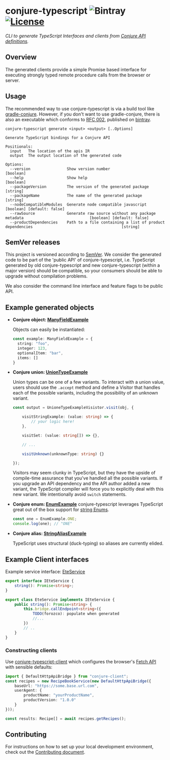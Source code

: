 
# conjure-typescript ![Bintray](https://img.shields.io/bintray/v/palantir/releases/conjure-typescript.svg) [![License](https://img.shields.io/badge/License-Apache%202.0-lightgrey.svg)](https://opensource.org/licenses/Apache-2.0)


_CLI to generate TypeScript Interfaces and clients from [Conjure API definitions](https://github.com/palantir/conjure)._

## Overview

The generated clients provide a simple Promise based interface for executing strongly typed remote procedure calls from
the browser or server.

## Usage
The recommended way to use conjure-typescript is via a build tool like [gradle-conjure](https://github.com/palantir/gradle-conjure). 
However, if you don't want to use gradle-conjure, there is also an executable which conforms to [RFC 002](https://github.com/palantir/conjure/blob/develop/rfc/002-contract-for-conjure-generators.md),  published on [bintray](https://bintray.com/palantir/releases/conjure-typescript).

```
conjure-typescript generate <input> <output> [..Options]

Generate TypeScript bindings for a Conjure API

Positionals:
  input   The location of the apis IR
  output  The output location of the generated code

Options:
  --version                Show version number                                                                           [boolean]
  --help                   Show help                                                                                     [boolean]
  --packageVersion         The version of the generated package                                                           [string]
  --packageName            The name of the generated package                                                              [string]
  --nodeCompatibleModules  Generate node compatible javascript                                          [boolean] [default: false]
  --rawSource              Generate raw source without any package metadata                             [boolean] [default: false]
  --productDependencies    Path to a file containing a list of product dependencies                                       [string]
```

## SemVer releases

This project is versioned according to [SemVer](https://semver.org/). We consider the generated code to be part of 
the 'public API' of conjure-typescript, i.e. TypeScript generated by old conjure-typescript and new 
conjure-typescript (within a major version) should be compatible, so your consumers should be able to upgrade without compilation problems.

We also consider the command line interface and feature flags to be public API.


## Example generated objects

- **Conjure object: [ManyFieldExample](src/commands/generate/__tests__/resources/types/manyFieldExample.ts)**

  Objects can easily be instantiated:

    ```typescript
    const example: ManyFieldExample = {
      string: "foo",
      integer: 123,
      optionalItem: "bar",
      items: []
  }
    ```

- **Conjure union: [UnionTypeExample](./conjure-typescript-core/src/integrationInput/typescript/com/palantir/product/UnionTypeExample.typescript)**

    Union types can be one of a few variants. To interact with a union value, users should use the `.accept` method and define a Visitor that handles each of the possible variants, including the possibility of an unknown variant.

    ```typescript
    const output = UnioneTypeExampleVisistor.visit(obj, {

        visitStringExample: (value: string) => {
            // your logic here!
        },

        visitSet: (value: string[]) => {},

        // ...

        visitUnknown(unknownType: string) {}

    });
    ```

    Visitors may seem clunky in TypeScript, but they have the upside of compile-time assurance that you've handled all the possible variants.  If you upgrade an API dependency and the API author added a new variant, the TypeScript compiler will force you to explicitly deal with this new variant.  We intentionally avoid `switch` statements.

- **Conjure enum: [EnumExample](./conjure-typescript-core/src/integrationInput/typescript/com/palantir/product/EnumExample.typescript)**
    conjure-typescript leverages TypeScript great out of the box support for [string Enums](https://www.typescriptlang.org/docs/handbook/enums.html#string-enums).

  ```typescript
  const one = EnumExample.ONE;
  console.log(one); // "ONE"
  ```

- **Conjure alias: [StringAliasExample](./conjure-typescript-core/src/integrationInput/typescript/com/palantir/product/StringAliasExample.typescript)**

  TypeScript uses structural (duck-typing) so aliases are currently elided.

## Example Client interfaces

Example service interface: [EteService](./conjure-typescript-core/src/integrationInput/typescript/com/palantir/product/EteService.typescript)

```typescript
export interface IEteService {
    string(): Promise<string>;
}

export class EteService implements IEteService {
    public string(): Promise<string> {
        this.bridge.callEndpoint<string>({
            TODO(forozco): populate when generated
            //...
        })
        // ..
    }
}
```

### Constructing clients

Use [conjure-typescript-client](https://github.com/palantir/conjure-typescript-client) which configures the browser's
[Fetch API](https://developer.mozilla.org/en-US/docs/Web/API/Fetch_API) with sensible defaults:

```typescript
import { DefaultHttpApiBridge } from "conjure-client";
const recipes = new RecipeBookService(new DefaultHttpApiBridge({
    baseUrl: "https://some.base.url.com",
    userAgent: {
        productName: "yourProductName",
        productVersion: "1.0.0"
    }
}));

const results: Recipe[] = await recipes.getRecipes();
```

## Contributing

For instructions on how to set up your local development environment, check out the [Contributing document](./CONTRIBUTING.md).
